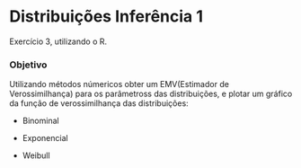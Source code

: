 
<!-- README.md is generated from README.Rmd. Please edit that file -->

# Distribuições Inferência 1

Exercício 3, utilizando o R.

<!-- badges: start -->
<!-- badges: end -->

### Objetivo

Utilizando métodos númericos obter um EMV(Estimador de Verossimilhança)
para os parâmetross das distribuições, e plotar um gráfico da função de
verossimilhança das distribuições:

-   Binominal

-   Exponencial

-   Weibull
